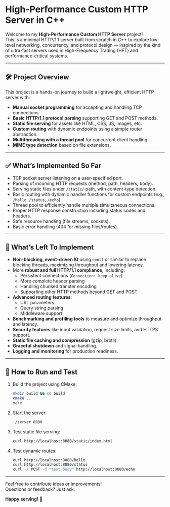 # High-Performance Custom HTTP Server in C++

Welcome to my **High-Performance Custom HTTP Server** project!  
This is a minimal HTTP/1.1 server built from scratch in C++ to explore low-level networking, concurrency, and protocol design — inspired by the kind of ultra-fast servers used in High-Frequency Trading (HFT) and performance-critical systems.

---

## 🛠️ Project Overview

This project is a hands-on journey to build a lightweight, efficient HTTP server with:

- **Manual socket programming** for accepting and handling TCP connections.
- **Basic HTTP/1.1 protocol parsing** supporting GET and POST methods.
- **Static file serving** for assets like HTML, CSS, JS, images, etc.
- **Custom routing** with dynamic endpoints using a simple router abstraction.
- **Multithreading with a thread pool** for concurrent client handling.
- **MIME type detection** based on file extensions.

---

## ✅ What’s Implemented So Far

- TCP socket server listening on a user-specified port.
- Parsing of incoming HTTP requests (method, path, headers, body).
- Serving static files under `/static/` path, with content-type detection.
- Basic routing with dynamic handler functions for custom endpoints (e.g., `/hello`, `/status`, `/echo`).
- Thread pool to efficiently handle multiple simultaneous connections.
- Proper HTTP response construction including status codes and headers.
- Safe resource handling (file streams, sockets).
- Basic error handling (404 for missing files/routes).

---

## 🚧 What’s Left To Implement

- **Non-blocking, event-driven IO** using `epoll` or similar to replace blocking threads, maximizing throughput and lowering latency.
- More **robust and full HTTP/1.1 compliance**, including:
  - Persistent connections (`Connection: keep-alive`)
  - More complete header parsing
  - Handling chunked transfer encoding
  - Supporting other HTTP methods beyond GET and POST
- **Advanced routing features**:
  - URL parameters
  - Query string parsing
  - Middleware support
- **Benchmarking and profiling tools** to measure and optimize throughput and latency.
- **Security features** like input validation, request size limits, and HTTPS support.
- **Static file caching and compression** (gzip, brotli).
- **Graceful shutdown** and signal handling.
- **Logging and monitoring** for production readiness.

---

## 🚀 How to Run and Test

1. Build the project using CMake:

    ```bash
    mkdir build && cd build
    cmake ..
    make
    ```

2. Start the server:

    ```bash
    ./server 8080
    ```

3. Test static file serving:

    ```bash
    curl http://localhost:8080/static/index.html
    ```

4. Test dynamic routes:

    ```bash
    curl http://localhost:8080/hello
    curl http://localhost:8080/status
    curl -X POST -d "test body" http://localhost:8080/echo
    ```

---

Feel free to contribute ideas or improvements!  
Questions or feedback? Just ask.

**Happy serving!** 🚀  
